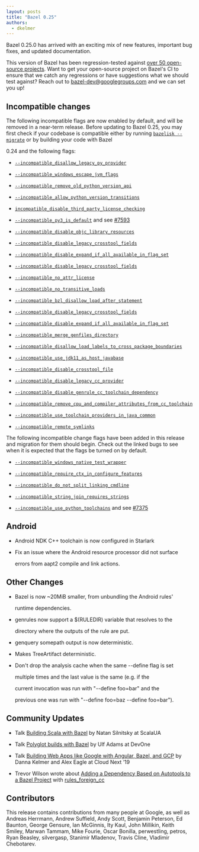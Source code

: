 ```yaml
---
layout: posts
title: "Bazel 0.25"
authors:
  - dkelmer
---
```


Bazel 0.25.0 has arrived with an exciting mix of new features, important bug fixes, and updated documentation.

This version of Bazel has been regression-tested against [over 50 open-source projects](https://buildkite.com/bazel/bazel-at-head-plus-downstream/builds/939). Want to get your open-source project on Bazel's CI to ensure that we catch any regressions or have suggestions what we should test against? Reach out to [bazel-dev@googlegroups.com](mailto:bazel-discuss@googlegroups.com) and we can set you up!


## Incompatible changes

The following incompatible flags are now enabled by default, and will be removed in a near-term release. Before updating to Bazel 0.25, you may first check if your codebase is compatible either by running [`bazelisk --migrate`](https://github.com/philwo/bazelisk) or by building your code with Bazel

0.24 and the following flags:

- [`--incompatible_disallow_legacy_py_provider`](https://github.com/bazelbuild/bazel/issues/7298)

- [`--incompatible_windows_escape_jvm_flags`](https://github.com/bazelbuild/bazel/issues/7486)

- [`--incompatible_remove_old_python_version_api`](https://github.com/bazelbuild/bazel/issues/7308) 

- [`--incompatible_allow_python_version_transitions`](https://github.com/bazelbuild/bazel/issues/7307) 

- [`incompatible_disable_third_party_license_checking`](https://github.com/bazelbuild/bazel/issues/7553)

- [`--incompatible_py3_is_default`](https://github.com/bazelbuild/bazel/issues/7359) and see [#7593](https://github.com/bazelbuild/issues/7593)

- [`--incompatible_disable_objc_library_resources`](https://github.com/bazelbuild/bazel/issues/7594) 

- [`--incompatible_disable_legacy_crosstool_fields`](https://github.com/bazelbuild/bazel/issues/6861)

- [`--incompatible_disable_expand_if_all_available_in_flag_set`](https://github.com/bazelbuild/bazel/issues/7008) 

- [`--incompatible_disable_legacy_crosstool_fields`](https://github.com/bazelbuild/bazel/issues/6861)

- [`--incompatible_no_attr_license`](https://github.com/bazelbuild/bazel/issues/6420) 

- [`--incompatible_no_transitive_loads`](https://github.com/bazelbuild/bazel/issues/5636)

- [`--incompatible_bzl_disallow_load_after_statement`](https://github.com/bazelbuild/bazel/issues/5815) 

- [`--incompatible_disable_legacy_crosstool_fields`](https://github.com/bazelbuild/bazel/issues/6861) 

- [`--incompatible_disable_expand_if_all_available_in_flag_set`](https://github.com/bazelbuild/bazel/issues/7008) 

- [`--incompatible_merge_genfiles_directory`](https://github.com/bazelbuild/bazel/issues/6761)

- [`--incompatible_disallow_load_labels_to_cross_package_boundaries`](https://github.com/bazelbuild/bazel/issues/6408)

- [`--incompatible_use_jdk11_as_host_javabase`](https://github.com/bazelbuild/bazel/issues/7219)

- [`--incompatible_disable_crosstool_file`](https://github.com/bazelbuild/bazel/issues/7320)

- [`--incompatible_disable_legacy_cc_provider`](https://github.com/bazelbuild/bazel/issues/7036) 

- [`--incompatible_disable_genrule_cc_toolchain_dependency`](https://github.com/bazelbuild/bazel/issues/6867) 

- [`--incompatible_remove_cpu_and_compiler_attributes_from_cc_toolchain`](https://github.com/bazelbuild/bazel/issues/7075) 

- [`--incompatible_use_toolchain_providers_in_java_common`](https://github.com/bazelbuild/bazel/issues/7186)

- [`--incompatible_remote_symlinks`](https://github.com/bazelbuild/bazel/issues/7917)

 

The following incompatible change flags have been added in this release and migration for them should begin. Check out the linked bugs to see when it is expected that the flags be turned on by default. 

- [`--incompatible_windows_native_test_wrapper`](https://github.com/bazelbuild/bazel/issues/6622)

- [`--incompatible_require_ctx_in_configure_features`](https://github.com/bazelbuild/bazel/issues/7793)

- [`--incompatible_do_not_split_linking_cmdline`](https://github.com/bazelbuild/bazel/issues/7687)

- [`--incompatible_string_join_requires_strings`](https://github.com/bazelbuild/bazel/issues/7802)

- [`--incompatible_use_python_toolchains`](https://github.com/bazelbuild/bazel/issues/7899) and see [#7375](https://github.com/bazelbuild/bazel/issues/7375)


## Android

 - Android NDK C++ toolchain is now configured in Starlark

 - Fix an issue where the Android resource processor did not surface

    errors from aapt2 compile and link actions.


## Other Changes

  - Bazel is now ~20MiB smaller, from unbundling the Android rules'

    runtime dependencies.

 - genrules now support a $(RULEDIR) variable that resolves to the

    directory where the outputs of the rule are put.

 - genquery somepath output is now deterministic.

 - Makes TreeArtifact deterministic.

 - Don't drop the analysis cache when the same --define flag is set

    multiple times and the last value is the same (e.g. if the

    current invocation was run with "--define foo=bar" and the

    previous one was run with "--define foo=baz --define foo=bar").


## Community Updates

- Talk [Building Scala with Bazel](https://www.youtube.com/watch?v=lT8zpzyJW7I) by Natan Silnitsky at ScalaUA

- Talk [Polyglot builds with Bazel](https://www.youtube.com/watch?v=2JQrpvYzNfY) by Ulf Adams at DevOne

- Talk [Building Web Apps like Google with Angular, Bazel, and GCP](https://www.youtube.com/watch?v=lDyIc2Abkwg) by Danna Kelmer and Alex Eagle at Cloud Next ‘19

- Trevor Wilson wrote about [Adding a Dependency Based on Autotools to a Bazel Project](https://bloggerbust.ca/post/adding-a-dependency-based-on-autotools-to-a-bazel-project/) with [rules_foreign_cc](https://github.com/bazelbuild/rules_foreign_cc)


## Contributors

This release contains contributions from many people at Google, as well as Andreas Herrmann, Andrew Suffield, Andy Scott, Benjamin Peterson, Ed Baunton, George Gensure, Ian McGinnis, Ity Kaul, John Millikin, Keith Smiley, Marwan Tammam, Mike Fourie, Oscar Bonilla, perwestling, petros, Ryan Beasley, silvergasp, Stanimir Mladenov, Travis Cline, Vladimir Chebotarev.
